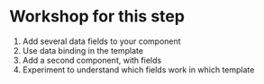 # Workshop for this step

1. Add several data fields to your component
2. Use data binding in the template
3. Add a second component, with fields
4. Experiment to understand which fields work in which template
